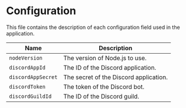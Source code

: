 # Configuration

This file contains the description of each configuration field used in the application.

| Name | Description |
| --- | --- |
| `nodeVersion` | The version of Node.js to use. |
| `discordAppId` | The ID of the Discord application. |
| `discordAppSecret` | The secret of the Discord application. |
| `discordToken` | The token of the Discord bot. |
| `discordGuildId` | The ID of the Discord guild. |

